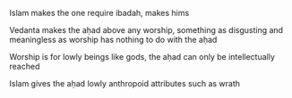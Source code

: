 Islam makes the one require ibadah,
makes hims

Vedanta makes the aḥad above any worship,
something as disgusting and meaningless as worship has nothing to do with the aḥad

Worship is for lowly beings like gods, 
the aḥad can only be intellectually reached

Islam gives the aḥad lowly anthropoid attributes such as wrath
